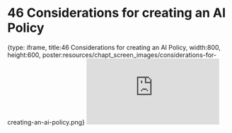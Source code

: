 # 46 Considerations for creating an AI Policy
 
{type: iframe, title:46 Considerations for creating an AI Policy, width:800, height:600, poster:resources/chapt_screen_images/considerations-for-creating-an-ai-policy.png}
![](https://hutchdatascience.org/AI_for_Decision_Makers/no_toc/considerations-for-creating-an-ai-policy.html)
 

 
